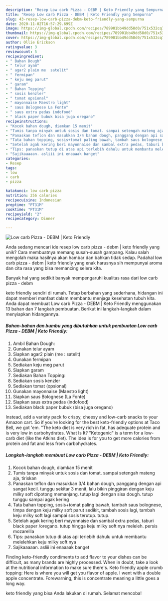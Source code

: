 ```yaml
---
description: "Resep Low carb Pizza - DEBM | Keto Friendly yang Sempurna"
title: "Resep Low carb Pizza - DEBM | Keto Friendly yang Sempurna"
slug: 43-resep-low-carb-pizza-debm-keto-friendly-yang-sempurna
date: 2020-11-02T16:57:29.699Z
image: https://img-global.cpcdn.com/recipes/789901bb49dd58d0/751x532cq70/low-carb-pizza-debm-keto-friendly-foto-resep-utama.jpg
thumbnail: https://img-global.cpcdn.com/recipes/789901bb49dd58d0/751x532cq70/low-carb-pizza-debm-keto-friendly-foto-resep-utama.jpg
cover: https://img-global.cpcdn.com/recipes/789901bb49dd58d0/751x532cq70/low-carb-pizza-debm-keto-friendly-foto-resep-utama.jpg
author: Ollie Erickson
ratingvalue: 3
reviewcount: 5
recipeingredient:
- " Bahan Dough"
- " telur ayam"
- " agar2 plain me  satelit"
- " fermipan"
- " keju meg parut"
- " garam"
- " Bahan Topping"
- " sosis kenzler"
- " tomat opsional"
- " mayonnaise Maestro light"
- " saus Bolognese La Fonte"
- " saus extra pedas indofood"
- " black paper bubuk bisa juga oregano"
recipeinstructions:
- "Kocok bahan dough, diamkan 15 menit"
- "Tumis tanpa minyak untuk sosis dan tomat. sampai setengah mateng aja, tiriskan"
- "Panaskan teflon dan masukkan 3/4 bahan dough, panggang dengan api sangat kecil. tunggu sekitar 3 menit, lalu bikin pinggiran dengan keju milky soft dipotong memanjang. tutup lagi dengan sisa dough. tutup tunggu sampai agak kering"
- "Tata bahan topping, sosis+tomat paling bawah, tambah saus bolognese, timpa dengan keju milky soft parut sedikit, tambah sosis lagi, tambah keju milky soft lagi sampai sosis terutup. tutup."
- "Setelah agak kering beri mayonnaise dan sambal extra pedas, taburi black paper /oregano. tutup hingga keju milky soft nya meleleh. persis mozarellla"
- "Tips: panaskan tutup di atas api terlebih dahulu untuk membantu melelehkan keju milky soft nya"
- "Sajikaaaaan. asliii ini enaaaak banget"
categories:
- Resep
tags:
- low
- carb
- pizza

katakunci: low carb pizza 
nutrition: 256 calories
recipecuisine: Indonesian
preptime: "PT31M"
cooktime: "PT31M"
recipeyield: "2"
recipecategory: Dinner

---
```



![Low carb Pizza - DEBM | Keto Friendly](https://img-global.cpcdn.com/recipes/789901bb49dd58d0/751x532cq70/low-carb-pizza-debm-keto-friendly-foto-resep-utama.jpg)

Anda sedang mencari ide resep low carb pizza - debm | keto friendly yang unik? Cara membuatnya memang susah-susah gampang. Kalau salah mengolah maka hasilnya akan hambar dan bahkan tidak sedap. Padahal low carb pizza - debm | keto friendly yang enak harusnya sih mempunyai aroma dan cita rasa yang bisa memancing selera kita.

Banyak hal yang sedikit banyak mempengaruhi kualitas rasa dari low carb pizza - debm 

 keto friendly sendiri di rumah. Tetap berbahan yang sederhana, hidangan ini dapat memberi manfaat dalam membantu menjaga kesehatan tubuh kita. Anda dapat membuat Low carb Pizza - DEBM | Keto Friendly menggunakan 13 bahan dan 7 langkah pembuatan. Berikut ini langkah-langkah dalam menyiapkan hidangannya.

<!--inarticleads1-->

##### Bahan-bahan dan bumbu yang dibutuhkan untuk pembuatan Low carb Pizza - DEBM | Keto Friendly:

1. Ambil  Bahan Dough:
1. Gunakan  telur ayam
1. Siapkan  agar2 plain (me : satelit)
1. Gunakan  fermipan
1. Sediakan  keju meg parut
1. Siapkan  garam
1. Sediakan  Bahan Topping:
1. Sediakan  sosis kenzler
1. Sediakan  tomat (opsional)
1. Gunakan  mayonnaise (Maestro light)
1. Siapkan  saus Bolognese (La Fonte)
1. Siapkan  saus extra pedas (indofood)
1. Sediakan  black paper bubuk (bisa juga oregano)


Instead, add a variety pack fo crispy, cheesy and low-carb snacks to your Amazon cart. So if you&#39;re looking for the best keto-friendly options at Taco Bell, we got &#39;em. &#34;The keto diet is very rich in fat, has adequate protein and is very low in carbohydrates. What Is It? &#34;Ketogenic&#34; is a term for a low-carb diet (like the Atkins diet). The idea is for you to get more calories from protein and fat and less from carbohydrates. 

<!--inarticleads2-->

##### Langkah-langkah membuat Low carb Pizza - DEBM | Keto Friendly:

1. Kocok bahan dough, diamkan 15 menit
1. Tumis tanpa minyak untuk sosis dan tomat. sampai setengah mateng aja, tiriskan
1. Panaskan teflon dan masukkan 3/4 bahan dough, panggang dengan api sangat kecil. tunggu sekitar 3 menit, lalu bikin pinggiran dengan keju milky soft dipotong memanjang. tutup lagi dengan sisa dough. tutup tunggu sampai agak kering
1. Tata bahan topping, sosis+tomat paling bawah, tambah saus bolognese, timpa dengan keju milky soft parut sedikit, tambah sosis lagi, tambah keju milky soft lagi sampai sosis terutup. tutup.
1. Setelah agak kering beri mayonnaise dan sambal extra pedas, taburi black paper /oregano. tutup hingga keju milky soft nya meleleh. persis mozarellla
1. Tips: panaskan tutup di atas api terlebih dahulu untuk membantu melelehkan keju milky soft nya
1. Sajikaaaaan. asliii ini enaaaak banget


Finding keto-friendly condiments to add flavor to your dishes can be difficult, as many brands are highly processed. When in doubt, take a look at the nutritional information to make sure there&#39;s. Keto friendly apple crumb topping: Here is where you will get you flavor of apple. I went with a double apple concentrate. Forewarning, this is concentrate meaning a little goes a long way. 

 keto friendly yang bisa Anda lakukan di rumah. Selamat mencoba!

